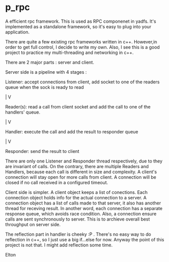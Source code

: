 p_rpc
=====

A efficient rpc framework. This is used as RPC componenet in yadfs. It's implemented as a standalone framework, so it's
easy to plug into your application.

There are quite a few existing rpc frameworks written in c++. However,in order to get full control, I decide to write my
own. Also, I see this is a good project to practice my multi-threading and networking in c++. 

There are 2 major parts : server and client. 

Server side is a pipeline with 4 stages :

  Listener: accept connections from client, add socket to one of the readers queue when the sock is ready to read
  
  |
  V
  
  Reader(s): read a call from client socket and add the call to one of the handlers' queue.
  
  |
  V
  
  Handler: execute the call and add the result to responder queue
  
  |
  V
  
  Responder: send the result to client
  
  There are only one Listener and Responder thread respectively, due to they are invariant of calls. On the contrary, 
  there are multiple Readers and Handlers, because each call is different in size and complexity. 
  A client's connection will stay open for more calls from client. A connection will be closed if no call received in a
  configured timeout.
  
Client side is simpler. A client object keeps a list of conections. Each connection object holds info for the actual
connection to a server. A connection object has a list of calls made to that server, it also has another thread for receving result. In another word, each connection has a separate response queue, which avoids race condition. 
Also, a connection ensure calls are sent synchronously to server. This is to archieve overall best throughput on server side.


The reflection part in handler is cheeky :P . There's no easy way to do reflection in c++, so I just use a big if...else for now. Anyway the point of this project is not that. I might add reflection some time.

Elton




  
  
